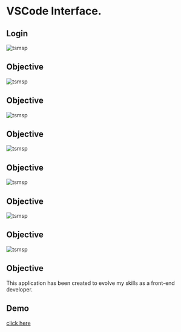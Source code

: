 # VSCode Interface.

## Login
<p><img align="center" align='left' src='https://github.com/tsmDevProjects/dashboard/blob/main/vendor/img/d1.png' alt="tsmsp" /></p>


## Objective
<p><img align="center" align='left' src='https://github.com/tsmDevProjects/dashboard/blob/main/vendor/img/d2.png' alt="tsmsp" /></p>

## Objective
<p><img align="center" align='left' src='https://github.com/tsmDevProjects/dashboard/blob/main/vendor/img/d3.png' alt="tsmsp" /></p>

## Objective
<p><img align="center" align='left' src='https://github.com/tsmDevProjects/dashboard/blob/main/vendor/img/d4.png' alt="tsmsp" /></p>

## Objective
<p><img align="center" align='left' src='https://github.com/tsmDevProjects/dashboard/blob/main/vendor/img/d5.png' alt="tsmsp" /></p>

## Objective
<p><img align="center" align='left' src='https://github.com/tsmDevProjects/dashboard/blob/main/vendor/img/d6.png' alt="tsmsp" /></p>

## Objective
<p><img align="center" align='left' src='https://github.com/tsmDevProjects/dashboard/blob/main/vendor/img/d7.png' alt="tsmsp" /></p>

## Objective
This application has been created to evolve my skills as a front-end developer.

## Demo
<p align="left"> <a href="https://thiagomessias.com" target="_blank">click here</a></p>
